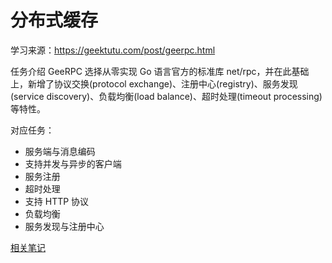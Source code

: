 # 分布式缓存

学习来源：https://geektutu.com/post/geerpc.html

任务介绍 GeeRPC 选择从零实现 Go 语言官方的标准库 net/rpc，并在此基础上，新增了协议交换(protocol exchange)、注册中心(registry)、服务发现(service discovery)、负载均衡(load balance)、超时处理(timeout processing)等特性。

对应任务：

- 服务端与消息编码
- 支持并发与异步的客户端
- 服务注册
- 超时处理
- 支持 HTTP 协议
- 负载均衡
- 服务发现与注册中心

[相关笔记](https://gezi-lzq.github.io/wiki/#%E5%AE%9E%E7%8E%B0%E5%88%86%E5%B8%83%E5%BC%8F%E7%BC%93%E5%AD%98:%E5%AE%9E%E7%8E%B0%E5%88%86%E5%B8%83%E5%BC%8F%E7%BC%93%E5%AD%98%20Index%20%E7%AC%94%E8%AE%B0)
